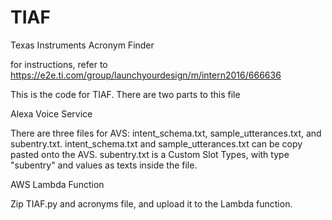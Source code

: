 # TIAF
Texas Instruments Acronym Finder

for instructions, refer to https://e2e.ti.com/group/launchyourdesign/m/intern2016/666636

This is the code for TIAF. There are two parts to this file

Alexa Voice Service

There are three files for AVS: intent_schema.txt, sample_utterances.txt, and subentry.txt.
intent_schema.txt and sample_utterances.txt can be copy pasted onto the AVS.
subentry.txt is a Custom Slot Types, with type "subentry" and values as texts inside the file.

AWS Lambda Function

Zip TIAF.py and acronyms file, and upload it to the Lambda function.
